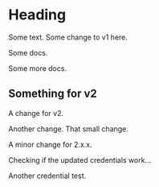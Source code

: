 # Heading

Some text. Some change to v1 here.

Some docs.

Some more docs.

## Something for v2

A change for v2.

Another change. That small change.

A minor change for 2.x.x.

Checking if the updated credentials work...

Another credential test.